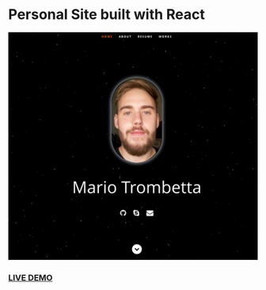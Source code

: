 # Personal Site built with React      
![My Personal WebSite built with React](personal.jpg?raw=true "My Personal Site built with React")
### <a href="hhttps://mysterious-atoll-97566.herokuapp.com/">LIVE DEMO</a> 

